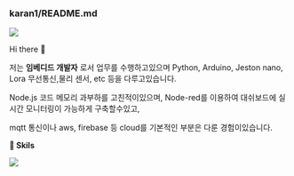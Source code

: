 ### karan1/README.md


<img src="https://img.shields.io/badge/seoyouwon96@gmail.com-EA4335?style=flat-square&logo=Gmail&logoColor=white"/>

Hi there 👋 

저는 **임베디드 개발자** 로서 업무를 수행하고있으며 Python, Arduino, Jeston nano, Lora 무선통신,물리 센서, etc 등을 다루고있습니다.

Node.js 코드 메모리 과부하를 고친적이있으며, Node-red를 이용하여 대쉬보드에 실시간 모니터링이 가능하게 구축할수있고,

mqtt 통신이나 aws, firebase 등 cloud를 기본적인 부분은 다룬 경험이있습니다.

**💪 Skils**

<img src="https://img.shields.io/badge/Arduino-2300979D?style=flat-square&logo=Arduino&logoColor=white"/>

